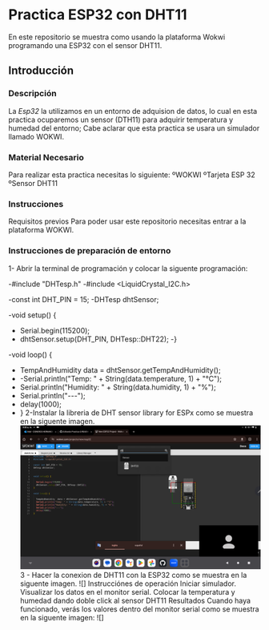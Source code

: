 # Practica ESP32 con DHT11
En este repositorio se muestra como usando la plataforma Wokwi programando una ESP32 con el sensor DHT11.
## Introducción 
### Descripción 
La *Esp32* la utilizamos en un entorno de adquision de datos, lo cual en esta practica ocuparemos un sensor (DTH11) para adquirir temperatura y humedad del entorno; Cabe aclarar que esta practica se usara un simulador llamado WOKWI.
### Material Necesario
Para realizar esta practica necesitas lo siguiente:
ºWOKWI
ºTarjeta ESP 32
ºSensor DHT11
### Instrucciones
Requisitos previos
Para poder usar este repositorio necesitas entrar a la plataforma WOKWI.
### Instrucciones de preparación de entorno
1- Abrir la terminal de programación y colocar la siguente programación:

-#include "DHTesp.h"
-#include <LiquidCrystal_I2C.h>

-const int DHT_PIN = 15;
-DHTesp dhtSensor;


-void setup() {

-  Serial.begin(115200);
- dhtSensor.setup(DHT_PIN, DHTesp::DHT22);
-}

-void loop() {

 - TempAndHumidity  data = dhtSensor.getTempAndHumidity();
 -  -Serial.println("Temp: " + String(data.temperature, 1) + "°C");
 -  Serial.println("Humidity: " + String(data.humidity, 1) + "%");
 -  Serial.println("---");
 -  delay(1000);
 -  }
2-Instalar la libreria de DHT sensor library for ESPx como se muestra en la siguente imagen.
![](https://github.com/AmaiCisneros/Practica-2/blob/main/Screenshot_20231216-090032.png)
3 - Hacer la conexion de DHT11 con la ESP32 como se muestra en la siguente imagen.
![]
Instrucciónes de operación
Iniciar simulador.
Visualizar los datos en el monitor serial.
Colocar la temperatura y humedad dando doble click al sensor DHT11
Resultados
Cuando haya funcionado, verás los valores dentro del monitor serial como se muestra en la siguente imagen:
![]





